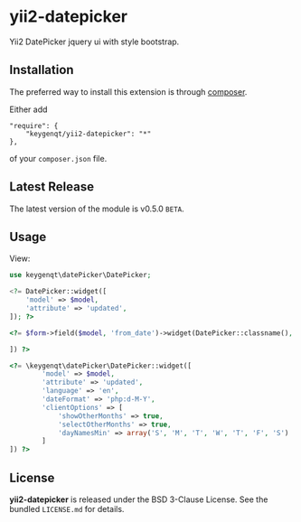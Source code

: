 yii2-datepicker
===================

Yii2 DatePicker jquery ui with style bootstrap.

## Installation

The preferred way to install this extension is through [composer](http://getcomposer.org/download/).

Either add

```
"require": {
    "keygenqt/yii2-datepicker": "*"
},
```

of your `composer.json` file.

## Latest Release

The latest version of the module is v0.5.0 `BETA`.

## Usage

View:

```php
use keygenqt\datePicker\DatePicker;

<?= DatePicker::widget([
    'model' => $model,
    'attribute' => 'updated',
]); ?>

<?= $form->field($model, 'from_date')->widget(DatePicker::classname(), [

]) ?>

<?= \keygenqt\datePicker\DatePicker::widget([
        'model' => $model,
        'attribute' => 'updated',
        'language' => 'en',
        'dateFormat' => 'php:d-M-Y',
        'clientOptions' => [
            'showOtherMonths' => true,
            'selectOtherMonths' => true,
            'dayNamesMin' => array('S', 'M', 'T', 'W', 'T', 'F', 'S')
        ]
]) ?>

```

## License

**yii2-datepicker** is released under the BSD 3-Clause License. See the bundled `LICENSE.md` for details.


